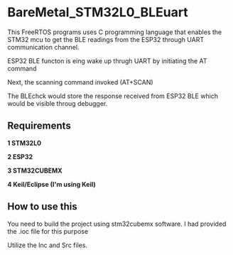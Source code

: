 # BareMetal_STM32L0_BLEuart

This FreeRTOS programs uses C programming language that enables the STM32 mcu to get the BLE readings from the ESP32 through UART communication channel.

ESP32 BLE functon is eing wake up thrugh UART by initiating the AT command

Next, the scanning command invoked (AT+SCAN)

The BLEchck would store the response received from ESP32 BLE which would be visible throug debugger.

## Requirements

 **1 STM32L0**
  
 **2 ESP32**
  
 **3 STM32CUBEMX**
  
 **4 Keil/Eclipse  (I'm using Keil)**


## How to use this
You need to build the project using stm32cubemx software.
I had provided the .ioc file for this purpose

Utilize the Inc and Src files.
